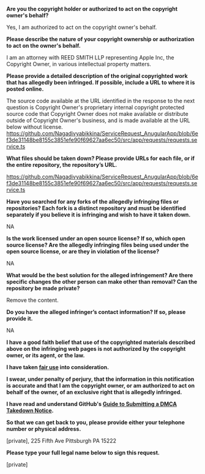 **Are you the copyright holder or authorized to act on the copyright owner's behalf?**

Yes, I am authorized to act on the copyright owner's behalf.

**Please describe the nature of your copyright ownership or authorization to act on the owner's behalf.**

I am an attorney with REED SMITH LLP representing Apple Inc, the Copyright Owner, in various intellectual property matters.

**Please provide a detailed description of the original copyrighted work that has allegedly been infringed. If possible, include a URL to where it is posted online.**

The source code available at the URL identified in the response to the next question is Copyright Owner's proprietary internal copyright protected source code that Copyright Owner does not make available or distribute outside of Copyright Owner's business, and is made available at the URL below without license.   https://github.com/Nagadivyabikkina/ServiceRequest_AnugularApp/blob/6ef3de31148be8155c3851efe90f69627aa6ec50/src/app/requests/requests.service.ts

**What files should be taken down? Please provide URLs for each file, or if the entire repository, the repository’s URL.**

https://github.com/Nagadivyabikkina/ServiceRequest_AnugularApp/blob/6ef3de31148be8155c3851efe90f69627aa6ec50/src/app/requests/requests.service.ts

**Have you searched for any forks of the allegedly infringing files or repositories? Each fork is a distinct repository and must be identified separately if you believe it is infringing and wish to have it taken down.**

NA

**Is the work licensed under an open source license? If so, which open source license? Are the allegedly infringing files being used under the open source license, or are they in violation of the license?**

NA

**What would be the best solution for the alleged infringement? Are there specific changes the other person can make other than removal? Can the repository be made private?**

Remove the content.

**Do you have the alleged infringer’s contact information? If so, please provide it.**

NA

**I have a good faith belief that use of the copyrighted materials described above on the infringing web pages is not authorized by the copyright owner, or its agent, or the law.**

**I have taken <a href="https://www.lumendatabase.org/topics/22">fair use</a> into consideration.**

**I swear, under penalty of perjury, that the information in this notification is accurate and that I am the copyright owner, or am authorized to act on behalf of the owner, of an exclusive right that is allegedly infringed.**

**I have read and understand GitHub's <a href="https://docs.github.com/articles/guide-to-submitting-a-dmca-takedown-notice/">Guide to Submitting a DMCA Takedown Notice</a>.**

**So that we can get back to you, please provide either your telephone number or physical address.**

[private], 225 Fifth Ave Pittsburgh PA 15222

**Please type your full legal name below to sign this request.**

[private]
